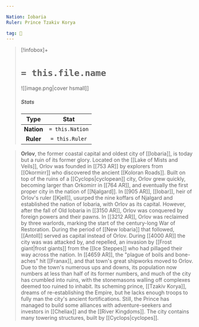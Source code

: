 ```yaml
---

Nation: Iobaria
Ruler: Prince Tzakiv Korya

tag: 🌃
---
```


> [!infobox]+
> #  `= this.file.name`
> ![[image.png|cover hsmall]]
> ##### Stats
> Type | Stat |
> :---:|:---:|
> **Nation** | `= this.Nation` |
> **Ruler** | `= this.Ruler` |



> **Orlov**, the former coastal capital and oldest city of [[Iobaria]], is today but a ruin of its former glory. Located on the [[Lake of Mists and Veils]], Orlov was founded in [[753 AR]] by explorers from [[Okormirr]] who discovered the ancient [[Koloran Roads]]. Built on top of the ruins of a [[Cyclops|cyclopean]] city, Orlov grew quickly, becoming larger than Orkomirr in [[764 AR]], and eventually the first proper city in the nation of [[Njalgard]].
> In [[905 AR]], [[Iobar]], heir of Orlov's ruler [[Kjell]], usurped the nine koffars of Njalgard and established the nation of Iobaria, with Orlov as its capital. However, after the fall of Old Iobaria in [[3150 AR]], Orlov was conquered by foreign powers and their pawns. In [[3212 AR]], Orlov was reclaimed by three warlords, marking the start of the century-long War of Restoration. During the period of [[New Iobaria]] that followed, [[Antoll]] served as capital instead of Orlov. 
> During [[4000 AR]] the city was was attacked by, and repelled, an invasion by [[Frost giant|frost giants]] from the [[Ice Steppes]] who had pillaged their way across the nation. In [[4659 AR]], the "plague of boils and bone-aches" hit [[Franax]], and that town's great shipworks moved to Orlov.
> Due to the town's numerous ups and downs, its population now numbers at less than half of its former numbers, and much of the city has crumbled into ruins, with the stonemasons walling off complexes deemed too ruined to inhabit. Its scheming prince, [[Tzakiv Korya]], dreams of re-establishing the Empire, but he lacks enough troops to fully man the city's ancient fortifications. Still, the Prince has managed to build some alliances with adventure-seekers and investors in [[Cheliax]] and the [[River Kingdoms]].
> The city contains many towering structures, built by [[Cyclops|cyclopes]].








